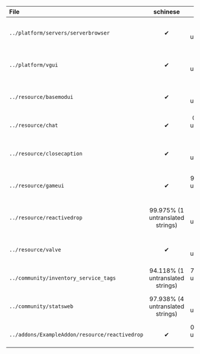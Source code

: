 | File | schinese | tchinese | french | german | italian | japanese | koreana | polish | portuguese | brazilian | russian | spanish | ukrainian | vietnamese |
|:- |:-:|:-:|:-:|:-:|:-:|:-:|:-:|:-:|:-:|:-:|:-:|:-:|:-:|:-:|
| `../platform/servers/serverbrowser` | ✔ | 87.097% (24 untranslated strings) | 87.097% (24 untranslated strings) | ✔ | ✔ | ✔ | 87.097% (24 untranslated strings) | 87.097% (24 untranslated strings) | ✔ | 0.000% (186 untranslated strings) | ✔ | 87.097% (24 untranslated strings) | 0.000% (186 untranslated strings) | 0.000% (186 untranslated strings) |
| `../platform/vgui` | ✔ | 49.457% (93 untranslated strings) | 49.457% (93 untranslated strings) | ✔ | ✔ | 79.891% (37 untranslated strings) | 49.457% (93 untranslated strings) | 55.978% (81 untranslated strings) | 49.457% (93 untranslated strings) | 0.000% (184 untranslated strings) | ✔ | 49.457% (93 untranslated strings) | 0.000% (184 untranslated strings) | 0.000% (184 untranslated strings) |
| `../resource/basemodui` | ✔ | 97.934% (27 untranslated strings) | 98.087% (25 untranslated strings) | ✔ | ✔ | ✔ | 96.404% (47 untranslated strings) | 98.011% (26 untranslated strings) | 99.923% (1 untranslated strings) | 98.929% (14 untranslated strings) | ✔ | 98.011% (26 untranslated strings) | 98.087% (25 untranslated strings) | 1.301% (1290 untranslated strings) |
| `../resource/chat` | ✔ | 0.000% (8 untranslated strings) | ✔ | ✔ | ✔ | ✔ | ✔ | 0.000% (8 untranslated strings) | ✔ | ✔ | ✔ | ✔ | 0.000% (8 untranslated strings) | 87.500% (1 untranslated strings) |
| `../resource/closecaption` | ✔ | 96.150% (75 untranslated strings) | 96.253% (73 untranslated strings) | ✔ | ✔ | ✔ | 99.487% (10 untranslated strings) | 0.000% (1948 untranslated strings) | 94.097% (115 untranslated strings) | 0.000% (1948 untranslated strings) | ✔ | 0.000% (1948 untranslated strings) | 96.612% (66 untranslated strings) | 0.000% (1948 untranslated strings) |
| `../resource/gameui` | ✔ | 98.512% (9 untranslated strings) | 98.512% (9 untranslated strings) | ✔ | ✔ | ✔ | 99.174% (5 untranslated strings) | 98.512% (9 untranslated strings) | ✔ | 99.835% (1 untranslated strings) | ✔ | 98.843% (7 untranslated strings) | 98.678% (8 untranslated strings) | 0.000% (605 untranslated strings) |
| `../resource/reactivedrop` | 99.975% (1 untranslated strings) | 52.488% (1910 untranslated strings) | 65.746% (1377 untranslated strings) | ✔ | 99.975% (1 untranslated strings) | 96.766% (130 untranslated strings) | 77.836% (891 untranslated strings) | 49.527% (2029 untranslated strings) | 63.085% (1484 untranslated strings) | 93.308% (269 untranslated strings) | 99.975% (1 untranslated strings) | 64.478% (1428 untranslated strings) | 61.269% (1557 untranslated strings) | 4.129% (3854 untranslated strings) |
| `../resource/valve` | ✔ | 0.000% (266 untranslated strings) | 26.316% (196 untranslated strings) | ✔ | ✔ | 97.368% (7 untranslated strings) | 66.165% (90 untranslated strings) | 0.000% (266 untranslated strings) | 0.000% (266 untranslated strings) | ✔ | ✔ | 0.000% (266 untranslated strings) | 0.000% (266 untranslated strings) | 15.789% (224 untranslated strings) |
| `../community/inventory_service_tags` | 94.118% (1 untranslated strings) | 70.588% (5 untranslated strings) | 70.588% (5 untranslated strings) | ✔ | 94.118% (1 untranslated strings) | 70.588% (5 untranslated strings) | 70.588% (5 untranslated strings) | 70.588% (5 untranslated strings) | ✔ | 70.588% (5 untranslated strings) | ✔ | 70.588% (5 untranslated strings) | 70.588% (5 untranslated strings) | 70.588% (5 untranslated strings) |
| `../community/statsweb` | 97.938% (4 untranslated strings) | 2.577% (189 untranslated strings) | 2.577% (189 untranslated strings) | 97.938% (4 untranslated strings) | 97.938% (4 untranslated strings) | 91.753% (16 untranslated strings) | 78.866% (41 untranslated strings) | 2.577% (189 untranslated strings) | 80.928% (37 untranslated strings) | 97.423% (5 untranslated strings) | 97.938% (4 untranslated strings) | 2.577% (189 untranslated strings) | 2.577% (189 untranslated strings) | 2.577% (189 untranslated strings) |
| `../addons/ExampleAddon/resource/reactivedrop` | ✔ | 0.000% (39 untranslated strings) | 0.000% (39 untranslated strings) | ✔ | ✔ | ✔ | 0.000% (39 untranslated strings) | 0.000% (39 untranslated strings) | 0.000% (39 untranslated strings) | ✔ | ✔ | 0.000% (39 untranslated strings) | 0.000% (39 untranslated strings) | 0.000% (39 untranslated strings) |
